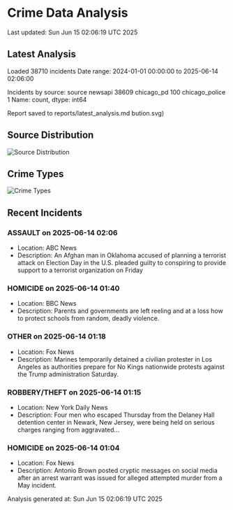 # Crime Data Analysis
Last updated: Sun Jun 15 02:06:19 UTC 2025

## Latest Analysis

Loaded 38710 incidents
Date range: 2024-01-01 00:00:00 to 2025-06-14 02:06:00

Incidents by source:
source
newsapi           38609
chicago_pd          100
chicago_police        1
Name: count, dtype: int64

Report saved to reports/latest_analysis.md
bution.svg)

## Source Distribution
![Source Distribution](images/source_distribution.svg)

## Crime Types
![Crime Types](images/crime_types.svg)

## Recent Incidents

### ASSAULT on 2025-06-14 02:06
- Location: ABC News
- Description: An Afghan man in Oklahoma accused of planning a terrorist attack on Election Day in the U.S. pleaded guilty to conspiring to provide support to a terrorist organization on Friday


### HOMICIDE on 2025-06-14 01:40
- Location: BBC News
- Description: Parents and governments are left reeling and at a loss how to protect schools from random, deadly violence.


### OTHER on 2025-06-14 01:18
- Location: Fox News
- Description: Marines temporarily detained a civilian protester in Los Angeles as authorities prepare for No Kings nationwide protests against the Trump administration Saturday.


### ROBBERY/THEFT on 2025-06-14 01:15
- Location: New York Daily News
- Description: Four men who escaped Thursday from the Delaney Hall detention center in Newark, New Jersey, were being held on serious charges ranging from aggravated...


### HOMICIDE on 2025-06-14 01:04
- Location: Fox News
- Description: Antonio Brown posted cryptic messages on social media after an arrest warrant was issued for alleged attempted murder from a May incident.

Analysis generated at: Sun Jun 15 02:06:19 UTC 2025
